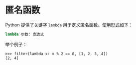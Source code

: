 # 匿名函数

Python 提供了关键字 `lambda` 用于定义匿名函数。使用形式如下：

```python
lambda 参数: 表达式
```

举个例子：

```shell
>>> filter(lambda x: x % 2 == 0, [1, 2, 3, 4])
[2, 4]
```
